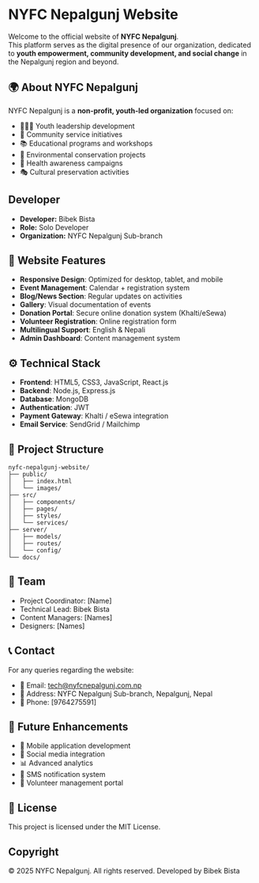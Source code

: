 # NYFC Nepalgunj Website

Welcome to the official website of **NYFC Nepalgunj**.  
This platform serves as the digital presence of our organization, dedicated to **youth empowerment, community development, and social change** in the Nepalgunj region and beyond.

## 🌍 About NYFC Nepalgunj
NYFC Nepalgunj is a **non-profit, youth-led organization** focused on:
- 🧑‍🤝‍🧑 Youth leadership development  
- 🤝 Community service initiatives  
- 📚 Educational programs and workshops  
- 🌱 Environmental conservation projects  
- 🏥 Health awareness campaigns  
- 🎭 Cultural preservation activities  

## Developer
- **Developer:** Bibek Bista
- **Role:** Solo Developer
- **Organization:** NYFC Nepalgunj Sub-branch

## 🌟 Website Features
- **Responsive Design**: Optimized for desktop, tablet, and mobile
- **Event Management**: Calendar + registration system
- **Blog/News Section**: Regular updates on activities
- **Gallery**: Visual documentation of events
- **Donation Portal**: Secure online donation system (Khalti/eSewa)
- **Volunteer Registration**: Online registration form
- **Multilingual Support**: English & Nepali
- **Admin Dashboard**: Content management system

## ⚙️ Technical Stack
- **Frontend**: HTML5, CSS3, JavaScript, React.js
- **Backend**: Node.js, Express.js
- **Database**: MongoDB
- **Authentication**: JWT
- **Payment Gateway**: Khalti / eSewa integration
- **Email Service**: SendGrid / Mailchimp

## 📂 Project Structure
```
nyfc-nepalgunj-website/
├── public/
│   ├── index.html
│   └── images/
├── src/
│   ├── components/
│   ├── pages/
│   ├── styles/
│   └── services/
├── server/
│   ├── models/
│   ├── routes/
│   └── config/
└── docs/
```

## 👥 Team
- Project Coordinator: [Name]
- Technical Lead: Bibek Bista
- Content Managers: [Names]
- Designers: [Names]

## 📞 Contact
For any queries regarding the website:
- 📧 Email: tech@nyfcnepalgunj.com.np
- 🏢 Address: NYFC Nepalgunj Sub-branch, Nepalgunj, Nepal
- 📱 Phone: [9764275591]

## 🔮 Future Enhancements
- 📱 Mobile application development
- 🔗 Social media integration
- 📊 Advanced analytics
- 📩 SMS notification system
- 👥 Volunteer management portal

## 📜 License
This project is licensed under the MIT License.

## Copyright
© 2025 NYFC Nepalgunj. All rights reserved.
Developed by Bibek Bista
